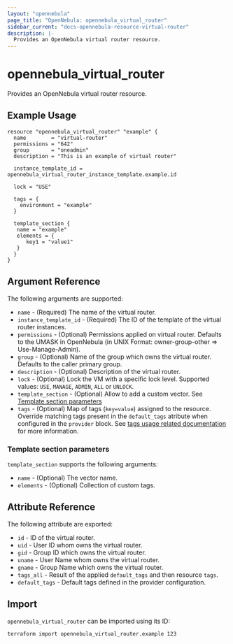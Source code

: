 ```yaml
---
layout: "opennebula"
page_title: "OpenNebula: opennebula_virtual_router"
sidebar_current: "docs-opennebula-resource-virtual-router"
description: |-
  Provides an OpenNebula virtual router resource.
---
```


# opennebula_virtual_router

Provides an OpenNebula virtual router resource.

## Example Usage

```hcl
resource "opennebula_virtual_router" "example" {
  name        = "virtual-router"
  permissions = "642"
  group       = "oneadmin"
  description = "This is an example of virtual router"

  instance_template_id = opennebula_virtual_router_instance_template.example.id

  lock = "USE"

  tags = {
    environment = "example"
  }

  template_section {
   name = "example"
   elements = {
      key1 = "value1"
   }
  }
}
```

## Argument Reference

The following arguments are supported:

* `name` - (Required) The name of the virtual router.
* `instance_template_id` - (Required) The ID of the template of the virtual router instances.
* `permissions` - (Optional) Permissions applied on virtual router. Defaults to the UMASK in OpenNebula (in UNIX Format: owner-group-other => Use-Manage-Admin).
* `group` - (Optional) Name of the group which owns the virtual router. Defaults to the caller primary group.
* `description` - (Optional) Description of the virtual router.
* `lock` - (Optional) Lock the VM with a specific lock level. Supported values: `USE`, `MANAGE`, `ADMIN`, `ALL` or `UNLOCK`.
* `template_section` - (Optional) Allow to add a custom vector. See [Template section parameters](#template-section-parameters)
* `tags` - (Optional) Map of tags (`key=value`) assigned to the resource. Override matching tags present in the `default_tags` atribute when configured in the `provider` block. See [tags usage related documentation](https://registry.terraform.io/providers/OpenNebula/opennebula/latest/docs#using-tags) for more information.

### Template section parameters

`template_section` supports the following arguments:

* `name` - (Optional) The vector name.
* `elements` - (Optional) Collection of custom tags.

## Attribute Reference

The following attribute are exported:

* `id` - ID of the virtual router.
* `uid` - User ID whom owns the virtual router.
* `gid` - Group ID which owns the virtual router.
* `uname` - User Name whom owns the virtual router.
* `gname` - Group Name which owns the virtual router.
* `tags_all` - Result of the applied `default_tags` and then resource `tags`.
* `default_tags` - Default tags defined in the provider configuration.

## Import

`opennebula_virtual_router` can be imported using its ID:

```sh
terraform import opennebula_virtual_router.example 123
```
